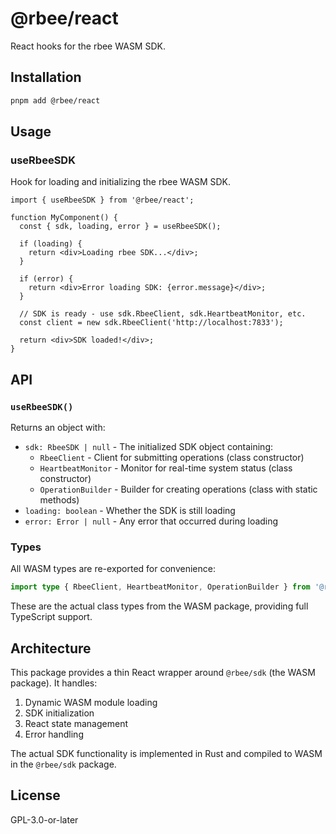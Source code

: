 # @rbee/react

React hooks for the rbee WASM SDK.

## Installation

```bash
pnpm add @rbee/react
```

## Usage

### useRbeeSDK

Hook for loading and initializing the rbee WASM SDK.

```tsx
import { useRbeeSDK } from '@rbee/react';

function MyComponent() {
  const { sdk, loading, error } = useRbeeSDK();

  if (loading) {
    return <div>Loading rbee SDK...</div>;
  }

  if (error) {
    return <div>Error loading SDK: {error.message}</div>;
  }

  // SDK is ready - use sdk.RbeeClient, sdk.HeartbeatMonitor, etc.
  const client = new sdk.RbeeClient('http://localhost:7833');
  
  return <div>SDK loaded!</div>;
}
```

## API

### `useRbeeSDK()`

Returns an object with:

- `sdk: RbeeSDK | null` - The initialized SDK object containing:
  - `RbeeClient` - Client for submitting operations (class constructor)
  - `HeartbeatMonitor` - Monitor for real-time system status (class constructor)
  - `OperationBuilder` - Builder for creating operations (class with static methods)
- `loading: boolean` - Whether the SDK is still loading
- `error: Error | null` - Any error that occurred during loading

### Types

All WASM types are re-exported for convenience:

```typescript
import type { RbeeClient, HeartbeatMonitor, OperationBuilder } from '@rbee/react';
```

These are the actual class types from the WASM package, providing full TypeScript support.

## Architecture

This package provides a thin React wrapper around `@rbee/sdk` (the WASM package). It handles:

1. Dynamic WASM module loading
2. SDK initialization
3. React state management
4. Error handling

The actual SDK functionality is implemented in Rust and compiled to WASM in the `@rbee/sdk` package.

## License

GPL-3.0-or-later
